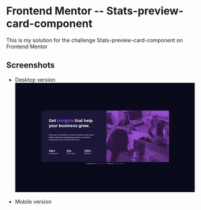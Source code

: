 # Frontend Mentor -- Stats-preview-card-component

This is my solution for the challenge Stats-preview-card-component on Frontend Mentor

## Screenshots

- Desktop version
![Screenshot Desktop](screenshots/Desktop.png)

- Mobile version
